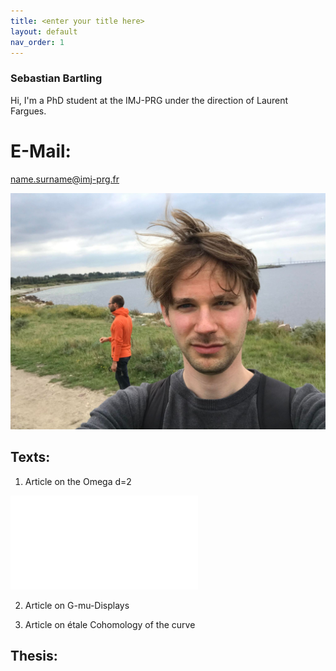 ```yaml
---
title: <enter your title here>
layout: default
nav_order: 1
---
```

  
### Sebastian Bartling
  
Hi, I'm a PhD student at the IMJ-PRG under the direction of Laurent Fargues.
  
# E-Mail:
  
name.surname@imj-prg.fr
  
![Me!](/images/257360896_606419187176947_5374486984023981324_n.jpg "Me")

  
  
## Texts:
1. Article on the Omega d=2 
  
![Omega!](/pdf/Kapitel_zum_Omega,_d=2.pdf "Omega")
  
2. Article on G-mu-Displays
  
3. Article on étale Cohomology of the curve
  

## Thesis:

